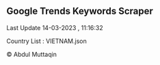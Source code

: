 

## Google Trends Keywords Scraper 
 
Last Update 14-03-2023 , 11:16:32

Country List :
VIETNAM.json



© Abdul Muttaqin 
